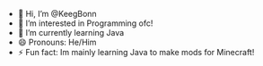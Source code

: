 - 👋 Hi, I’m @KeegBonn
- 👀 I’m interested in Programming ofc!
- 🌱 I’m currently learning Java
- 😄 Pronouns: He/Him
- ⚡ Fun fact: Im mainly learning Java to make mods for Minecraft!

<!---
KeegBonn/KeegBonn is a ✨ special ✨ repository because its `README.md` (this file) appears on your GitHub profile.
You can click the Preview link to take a look at your changes.
--->

